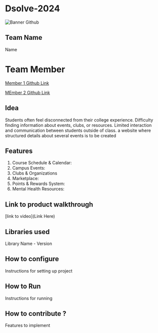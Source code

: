 # Dsolve-2024

![Banner Github](https://github.com/csacet/Dsolve-2024/assets/90597530/365f4d52-fd34-4df5-948d-8e95745a653a)


## Team Name
Name  

# Team Member
[Member 1 Github Link](https://github.com/0-Abhinav-0)

[MEmber 2 Github Link](https://github.com/amalaugustineee)

## Idea
Students often feel disconnected from their college experience.
Difficulty finding information about events, clubs, or resources.
Limited interaction and communication between students outside of class.
a website where structured details about several events is to be created

## Features 
1. Course Schedule & Calendar:
2. Campus Events:
3. Clubs & Organizations
4. Marketplace:
5. Points & Rewards System:
6. Mental Health Resources: 

## Link to product walkthrough
[link to video](Link Here)

   
## Libraries used
Library Name - Version


## How to configure
Instructions for setting up project

## How to Run
Instructions for running

## How to contribute ? 
Features to implement 
